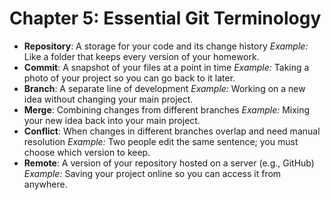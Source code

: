 
# Chapter 5: Essential Git Terminology

- **Repository**: A storage for your code and its change history
  *Example:* Like a folder that keeps every version of your homework.
- **Commit**: A snapshot of your files at a point in time
  *Example:* Taking a photo of your project so you can go back to it later.
- **Branch**: A separate line of development
  *Example:* Working on a new idea without changing your main project.
- **Merge**: Combining changes from different branches
  *Example:* Mixing your new idea back into your main project.
- **Conflict**: When changes in different branches overlap and need manual resolution
  *Example:* Two people edit the same sentence; you must choose which version to keep.
- **Remote**: A version of your repository hosted on a server (e.g., GitHub)
  *Example:* Saving your project online so you can access it from anywhere.
